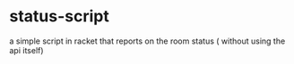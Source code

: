# status-script
a simple script in racket that reports on the room status ( without using the api itself)
